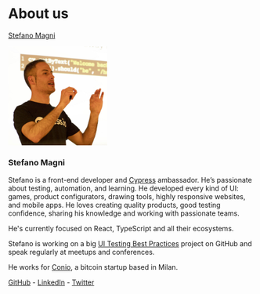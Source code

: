 # About us

[Stefano Magni](#stefano-magni)

<a href="#stefano-magni"><img src="../assets/images/stefano-magni.jpg" alt="Stefano Magni" style="max-width: 40%;"/></a>


### Stefano Magni

Stefano is a front-end developer and [Cypress](https://www.cypress.io) ambassador. He’s passionate about testing, automation, and learning. He developed every kind of UI: games, product configurators, drawing tools, highly responsive websites, and mobile apps. He loves creating quality products, good testing confidence, sharing his knowledge and working with passionate teams.

He's currently focused on React, TypeScript and all their ecosystems.

Stefano is working on a big [UI Testing Best Practices](https://github.com/NoriSte/ui-testing-best-practices) project on GitHub and speak regularly at meetups and conferences.

He works for [Conio](https://conio.com), a bitcoin startup based in Milan.

[GitHub](https://github.com/NoriSte) - [LinkedIn](https://www.linkedin.com/in/noriste/) - [Twitter](https://twitter.com/NoriSte)
